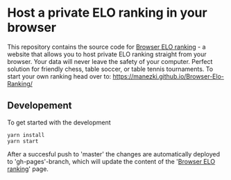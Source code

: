 # Host a private ELO ranking in your browser

This repository contains the source code for [Browser ELO ranking](https://manezki.github.io/Browser-Elo-Ranking/ "ELO ranking in your browser") - a website that allows you to host private ELO ranking straight from your browser. Your data will never leave the safety of your computer. Perfect solution for friendly chess, table soccer, or table tennis tournaments. To start your own ranking head over to: https://manezki.github.io/Browser-Elo-Ranking/

## Developement

To get started with the development

```
yarn install
yarn start
```

After a succesful push to 'master' the changes are automatically deployed to 'gh-pages'-branch, which will update the content of the '[Browser ELO ranking](https://manezki.github.io/Browser-Elo-Ranking/ "ELO ranking in your browser")' page.
